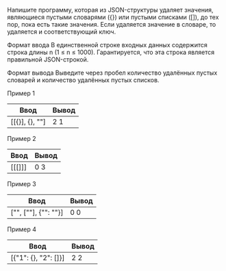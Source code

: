 Напишите программу, которая из JSON-структуры удаляет значения, являющиеся пустыми словарями ({}) или пустыми списками ([]), до тех пор, пока есть такие значения. Если удаляется значение в словаре, то удаляется и соответствующий ключ.

Формат ввода
В единственной строке входных данных содержится строка длины n (1 ≤ n ≤ 1000). Гарантируется, что эта строка является правильной JSON-строкой.

Формат вывода
Выведите через пробел количество удалённых пустых словарей и количество удалённых пустых списков.

Пример 1

Ввод | Вывод
---|---
[[{}], {}, ""] | 2 1

Пример 2

Ввод | Вывод
---|---
[[[]]] | 0 3

Пример 3

Ввод | Вывод
---|---
["", [""], {"": ""}]  | 0 0

Пример 4

Ввод | Вывод
---|---
[{"1": {}, "2": []}] | 2 2
